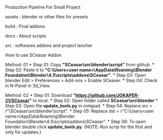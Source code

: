 Production Pipeline For Small Project


assets :
    blender or other files for presets

build :
    Final addons

docs :
    About scripts

src :
    softwares addons and project lancher

How to use SCeasar Addon

Method: 01
    * Step 01: Copy **"SCeasar\src\blender\script"** from github.
    * Step 02: Paste it to **"C:\Users\<user name>\AppData\Roaming\Blender Foundation\Blender\4.5\scripts\addons\SCeasar"**.
    * Step 03: Open blender Edit >  Preferences > Add-ons > Enable SCeaser.
    * Step 04: Check in N-Panel in 3d_View.

Method: 02
    * Step 01: Download **"https://github.com/JOKAPER-21/SCeasar"** to local.
    * Step 02: Open folder called **SCeasar\src\blender**
    * Step 03: Open file **update_tools.py** in notepad.
    * Step 04: Replace src = r"<root folder>\SCeasar\src\blender\script".
    * Step 05: Replace dst = r"C:\Users\<user name>\AppData\Roaming\Blender Foundation\Blender\4.5\scripts\addons\SCeasar".
    * Step 06: To open blender double click **update_tools.py**. (NOTE: Run scrip for the first and only for updates.)
